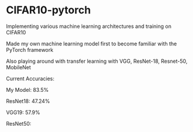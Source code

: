 # CIFAR10-pytorch
Implementing various machine learning architectures and training on CIFAR10

Made my own machine learning model first to become familiar with the PyTorch framework

Also playing around with transfer learning with VGG, ResNet-18, Resnet-50, MobileNet

Current Accuracies:

My Model: 83.5%

ResNet18: 47.24%

VGG19: 57.9%

ResNet50: 
